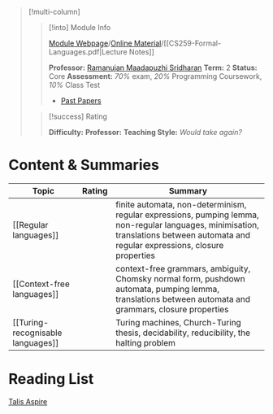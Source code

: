 > [!multi-column]
> 
>> [!into] Module Info
>> 
>> [Module Webpage](https://warwick.ac.uk/fac/sci/dcs/teaching/modules/cs259/)/[Online Material](https://warwick.ac.uk/fac/sci/dcs/teaching/material/cs259/)/[[CS259-Formal-Languages.pdf|Lecture Notes]]
>> 
>> **Professor:** [Ramanujan Maadapuzhi Sridharan](https://peoplesearch.warwick.ac.uk/profile/1675336)
>> **Term:** 2
>> **Status:** Core
>> **Assessment:** *70%* exam, *20%* Programming Coursework, *10%* Class Test
>> - [Past Papers](https://warwick.ac.uk/exampapers?q=CS259)
>
>> [!success] Rating
>> 
>> **Difficulty:** 
>> **Professor:** 
>> **Teaching Style:**
>> *Would take again?* 
# Content & Summaries
| Topic                             | Rating | Summary                                                                                                                                                                              |
| --------------------------------- | ------ | ------------------------------------------------------------------------------------------------------------------------------------------------------------------------------------ |
| [[Regular languages]]             |        | finite automata, non-determinism, regular expressions, pumping lemma, non-regular languages, minimisation, translations between automata and regular expressions, closure properties |
| [[Context-free languages]]        |        | context-free grammars, ambiguity, Chomsky normal form, pushdown automata, pumping lemma, translations between automata and grammars, closure properties                              |
| [[Turing-recognisable languages]] |        | Turing machines, Church-Turing thesis, decidability, reducibility, the halting problem                                                                                               |
# Reading List
[Talis Aspire](https://rl.talis.com/3/warwick/lists/25E5DBF7-2B28-CE86-6B4D-2FD4857D31FD.html?lang=en-GB)
